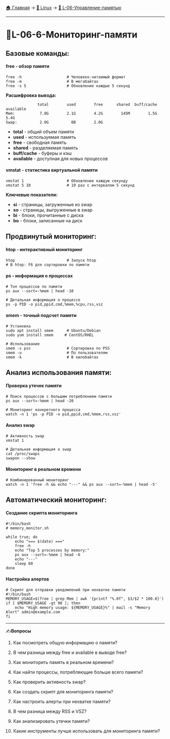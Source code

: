[🏠 Главная](../../README.md) → [🐧 Linux](../../README.md#-linux) → [💾 L-06-Управление-памятью](../../README.md#-l-06-управление-памятью)

---

# 💾L-06-6-Мониторинг-памяти

## Базовые команды:

#### **free - обзор памяти**

```Shell
free -h                    # Человеко-читаемый формат
free -m                    # В мегабайтах
free -s 5                  # Обновление каждые 5 секунд
```

**Расшифровка вывода:**

```Shell
              total        used        free      shared  buff/cache   available
Mem:           7.8G        2.1G        4.2G        145M        1.5G        5.4G
Swap:          2.0G          0B        2.0G
```

- **total** - общий объем памяти
- **used** - используемая память
- **free** - свободная память
- **shared** - разделяемая память
- **buff/cache** - буферы и кэш
- **available** - доступная для новых процессов

#### **vmstat - статистика виртуальной памяти**

```Shell
vmstat 1                   # Обновление каждую секунду
vmstat 5 10                # 10 раз с интервалом 5 секунд
```

**Ключевые показатели:**

- **si** - страницы, загруженные из swap
- **so** - страницы, выгруженные в swap
- **bi** - блоки, прочитанные с диска
- **bo** - блоки, записанные на диск

## Продвинутый мониторинг:

#### **htop - интерактивный мониторинг**

```Shell
htop                       # Запуск htop
# В htop: F6 для сортировки по памяти
```

#### **ps - информация о процессах**

```Shell
# Топ процессов по памяти
ps aux --sort=-%mem | head -10

# Детальная информация о процессе
ps -p PID -o pid,ppid,cmd,%mem,%cpu,rss,vsz
```

#### **smem - точный подсчет памяти**

```Shell
# Установка
sudo apt install smem      # Ubuntu/Debian
sudo yum install smem     # CentOS/RHEL

# Использование
smem -s pss                # Сортировка по PSS
smem -u                    # По пользователям
smem -k                    # В килобайтах
```

## Анализ использования памяти:

#### **Проверка утечек памяти**

```Shell
# Поиск процессов с большим потреблением памяти
ps aux --sort=-%mem | head -20

# Мониторинг конкретного процесса
watch -n 1 'ps -p PID -o pid,ppid,cmd,%mem,rss,vsz'
```

#### **Анализ swap**

```Shell
# Активность swap
vmstat 1

# Детальная информация о swap
cat /proc/swaps
swapon --show
```

#### **Мониторинг в реальном времени**

```Shell
# Комбинированный мониторинг
watch -n 1 'free -h && echo "---" && ps aux --sort=-%mem | head -5'
```

## Автоматический мониторинг:

#### **Создание скрипта мониторинга**

```Shell
#!/bin/bash
# memory_monitor.sh

while true; do
    echo "=== $(date) ==="
    free -h
    echo "Top 5 processes by memory:"
    ps aux --sort=-%mem | head -6
    echo "---"
    sleep 60
done
```

#### **Настройка алертов**

```Shell
# Скрипт для отправки уведомлений при нехватке памяти
#!/bin/bash
MEMORY_USAGE=$(free | grep Mem | awk '{printf "%.0f", $3/$2 * 100.0}')
if [ $MEMORY_USAGE -gt 90 ]; then
    echo "High memory usage: ${MEMORY_USAGE}%" | mail -s "Memory Alert" admin@example.com
fi
```

---

✍️**Вопросы**

1. Как посмотреть общую информацию о памяти?

2. В чем разница между free и available в выводе free?

3. Как мониторить память в реальном времени?

4. Как найти процессы, потребляющие больше всего памяти?

5. Как проверить активность swap?

6. Как создать скрипт для мониторинга памяти?

7. Как настроить алерты при нехватке памяти?

8. В чем разница между RSS и VSZ?

9. Как анализировать утечки памяти?

10. Какие инструменты лучше использовать для мониторинга памяти?
